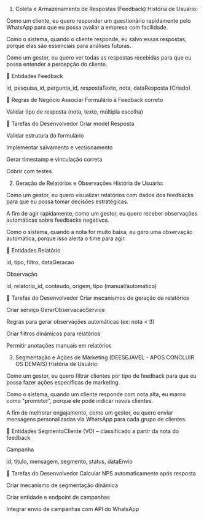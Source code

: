 1. Coleta e Armazenamento de Respostas (Feedback)
História de Usuário:

Como um cliente, eu quero responder um questionário rapidamente pelo WhatsApp para que eu possa avaliar a empresa com facilidade.

Como o sistema, quando o cliente responde, eu salvo essas respostas, porque elas são essenciais para análises futuras.

Como um gestor, eu quero ver todas as respostas recebidas para que eu possa entender a percepção do cliente.

📌 Entidades
Feedback

id, pesquisa_id, pergunta_id, respostaTexto, nota, dataResposta (Criado)

📌 Regras de Negócio
Associar Formulário à Feedback correto

Validar tipo de resposta (nota, texto, múltipla escolha)

📌 Tarefas do Desenvolvedor
 Criar model Resposta

 Validar estrutura do formulário

 Implementar salvamento e versionamento

 Gerar timestamp e vinculação correta

 Cobrir com testes

2. Geração de Relatórios e Observações
História de Usuário:

Como um gestor, eu quero visualizar relatórios com dados dos feedbacks para que eu possa tomar decisões estratégicas.

A fim de agir rapidamente, como um gestor, eu quero receber observações automáticas sobre feedbacks negativos.

Como o sistema, quando a nota for muito baixa, eu gero uma observação automática, porque isso alerta o time para agir.

📌 Entidades
Relatório

id, tipo, filtro, dataGeracao

Observação

id, relatorio_id, conteudo, origem, tipo (manual/automático)

📌 Tarefas do Desenvolvedor
 Criar mecanismos de geração de relatórios

 Criar serviço GerarObservacaoService

 Regras para gerar observações automáticas (ex: nota < 3)

 Criar filtros dinâmicos para relatórios

 Permitir anotações manuais em relatórios

3. Segmentação e Ações de Marketing (DEESEJAVEL - APOS CONCLUIR OS DEMAIS)
História de Usuário:

Como um gestor, eu quero filtrar clientes por tipo de feedback para que eu possa fazer ações específicas de marketing.

Como o sistema, quando um cliente responde com nota alta, eu marco como "promotor", porque ele pode indicar novos clientes.

A fim de melhorar engajamento, como um gestor, eu quero enviar mensagens personalizadas via WhatsApp para cada grupo de clientes.

📌 Entidades
SegmentoCliente (VO) – classificado a partir da nota do feedback

Campanha

id, titulo, mensagem, segmento, status, dataEnvio

📌 Tarefas do Desenvolvedor
 Calcular NPS automaticamente após resposta

 Criar mecanismo de segmentação dinâmica

 Criar entidade e endpoint de campanhas

 Integrar envio de campanhas com API do WhatsApp